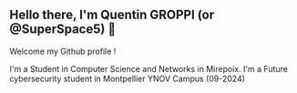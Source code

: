 ## Hello there, I'm Quentin GROPPI (or @SuperSpace5) 👋

Welcome my Github profile !

I'm a Student in Computer Science and Networks in Mirepoix.
I'm a Future cybersecurity student in Montpellier YNOV Campus (09-2024)
